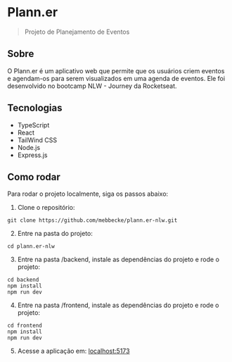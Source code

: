 # Plann.er
> Projeto de Planejamento de Eventos

## Sobre
O Plann.er é um aplicativo web que permite que os usuários criem eventos e agendam-os para serem visualizados em uma agenda de eventos. Ele foi desenvolvido no bootcamp NLW - Journey da Rocketseat.

## Tecnologias
- TypeScript
- React
- TailWind CSS
- Node.js
- Express.js

## Como rodar
Para rodar o projeto localmente, siga os passos abaixo:
1. Clone o repositório:
```
git clone https://github.com/mebbecke/plann.er-nlw.git
```
2. Entre na pasta do projeto:
```
cd plann.er-nlw
```
3. Entre na pasta /backend, instale as dependências do projeto e rode o projeto:	
```
cd backend
npm install
npm run dev
```
4. Entre na pasta /frontend, instale as dependências do projeto e rode o projeto:
```
cd frontend
npm install
npm run dev
```
5. Acesse a aplicação em: [localhost:5173](http://localhost:5173)
